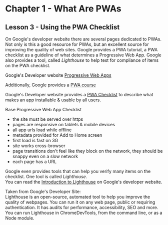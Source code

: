 # Chapter 1 - What Are PWAs
## Lesson 3 - Using the PWA Checklist

On Google's developer website there are several pages dedicated to PWAs. Not only is this a good resource for PWAs, but an excellent source for improving the quality of web sites. Google provides a PWA tutorial, a PWA checklist as a guideline of what determines a Progressive Web App. Google also provides a tool, called *Lighthouse* to help test for compliance of items on the PWA checklist.

Google's Developer website [Progressive Web Apps](https://developers.google.com/web/progressive-web-apps)

Additionally, Google provides a [PWA course](https://web.dev/learn/pwa)

Google's Developer website provides a [PWA Checklist](https://web.dev/articles/pwa-checklist) to describe what makes an app installable & usable by all users.

Base Progressive Web App Checklist
- the site must be served over https
- pages are responsive on tablets & mobile devices
- all app urls load while offline
- metadata provided for Add to Home screen
- first load is fast on 3G
- site works cross-browser
- page transitions don't feel like they block on the network,
  they should be snappy even on a slow network
- each page has a URL

Google even provides tools that can help you verify many items on the checklist. One tool is called *Lighthouse*.<br>
You can read the [Introduction to Lighthouse](https://developer.chrome.com/docs/lighthouse/overview/) on Google's developer website.

Taken from Google's Developer Site:<br>
Lighthouse is an open-source, automated tool to help you improve the quality of webpages. You can run it on any web page, public or requiring authentication. It has audits for performance, accessibility, SEO and more.<br>
You can run Lighthouse in ChromeDevTools, from the command line, or as a Node module.



